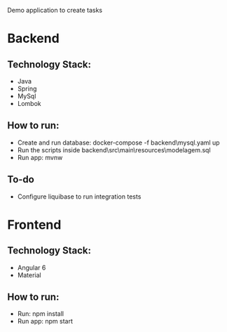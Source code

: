 Demo application to create tasks

# Backend

## Technology Stack:
- Java
- Spring
- MySql
- Lombok

## How to run:
- Create and run database: docker-compose -f backend\mysql.yaml up
- Run the scripts inside backend\src\main\resources\modelagem.sql
- Run app: mvnw

## To-do
- Configure liquibase to run integration tests

# Frontend

## Technology Stack:
- Angular 6
- Material

## How to run:
- Run: npm install
- Run app: npm start
